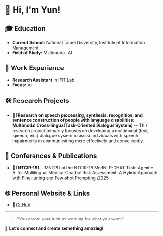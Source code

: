 # 👋 Hi, I'm Yun!

## 🎓 Education
- **Current School:** National Taipei University, Institute of Information Management
- **Field of Study:** Multimodal, AI

## 💼 Work Experience
- **Research Assistant** in IFIT Lab
- **Focus:** AI

## 🛠 Research Projects
- 🔹 **[Research on speech processing, synthesis, recognition, and sentence construction of people with language disabilities: Multimodal Cross-lingual Task-Oriented Dialogue System]** 
-- This research project primarily focuses on developing a multimodal (text, speech, etc.) dialogue system to assist individuals with speech impairments in communicating more effectively and conveniently.

## 🎤 Conferences & Publications
- 📌 **[NTCIR-18]** - IMNTPU at the NTCIR-18 MedNLP-CHAT Task: Agentic AI for Multilingual Medical Chatbot Risk Assessment: A Hybrid Approach with Fine-tuning and Few-shot Prompting /2025


## 🌐 Personal Website & Links
- 🔗 [GitHub](https://yunwcy.github.io/)


---
> "You create your luck by working for what you want."

🌟 **Let's connect and create something amazing!**


<!--
**Yunwcy/Yunwcy** is a ✨ _special_ ✨ repository because its `README.md` (this file) appears on your GitHub profile.

Here are some ideas to get you started:

- 🔭 I’m currently working on ...
- 🌱 I’m currently learning ...
- 👯 I’m looking to collaborate on ...
- 🤔 I’m looking for help with ...
- 💬 Ask me about ...
- 📫 How to reach me: ...
- 😄 Pronouns: ...
- ⚡ Fun fact: ...
-->
